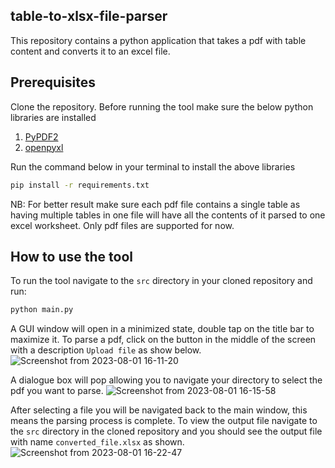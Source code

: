 ## table-to-xlsx-file-parser
This repository contains a python application that takes a pdf with table content and converts it to an excel file.


## Prerequisites
Clone the repository.
Before running the tool make sure the below python libraries are installed
1. [PyPDF2](https://pypdf2.readthedocs.io/en/3.0.0/)
2. [openpyxl](https://openpyxl.readthedocs.io/en/stable/)

Run the command below in your terminal to install the above libraries
```bash
pip install -r requirements.txt
```

NB:
For better result make sure each pdf file contains a single table as having multiple tables in one file will have all the contents of it parsed to one excel worksheet.
Only pdf files are supported for now.


## How to use the tool
To run the tool navigate to the ```src``` directory in your cloned repository and run:
```bash
python main.py
```

A GUI window will open in a minimized state, double tap on the title bar to maximize it. To parse a pdf, click on the button in the middle of the screen with a description ```Upload file``` as show below.
![Screenshot from 2023-08-01 16-11-20](https://github.com/CpulsiveK/table-to-xlsx-file-parser/assets/78286658/b7c125de-2136-4193-9abc-73ed49e7d321)

A dialogue box will pop allowing you to navigate your directory to select the pdf you want to parse.
![Screenshot from 2023-08-01 16-15-58](https://github.com/CpulsiveK/table-to-xlsx-file-parser/assets/78286658/490ab9fd-1790-4c80-96cd-15175fc613af)

After selecting a file you will be navigated back to the main window, this means the parsing process is complete. To view the output file navigate to the ```src``` directory in the cloned repository and you should see the output file with name ```converted_file.xlsx``` as shown.
![Screenshot from 2023-08-01 16-22-47](https://github.com/CpulsiveK/table-to-xlsx-file-parser/assets/78286658/e92927d2-3fd8-4d01-856d-1e85fd557ea9)
